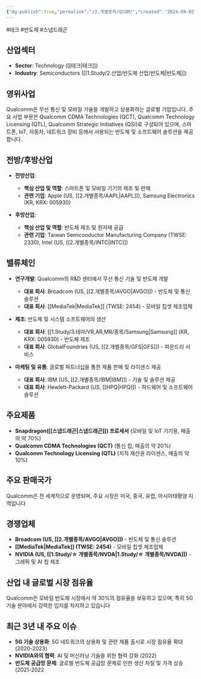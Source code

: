 ```yaml
---
{"dg-publish":true,"permalink":"/2.개별종목/QCOM/","created":"2024-09-02T13:55:04.323+09:00","updated":"2025-07-29T21:37:05.092+09:00"}
---
```


#테크 #반도체 #스냅드래곤

## 산업섹터

- **Sector**: Technology ([[테크\|테크]])
- **Industry**: Semiconductors ([[1.Study/2.산업/반도체 산업/반도체\|반도체]])

## 영위사업

Qualcomm은 무선 통신 및 모바일 기술을 개발하고 상용화하는 글로벌 기업입니다. 주요 사업 부문은 Qualcomm CDMA Technologies (QCT), Qualcomm Technology Licensing (QTL), Qualcomm Strategic Initiatives (QSI)로 구성되어 있으며, 스마트폰, IoT, 자동차, 네트워크 장비 등에서 사용되는 반도체 및 소프트웨어 솔루션을 제공합니다[](https://www.investopedia.com/ask/answers/120914/who-are-qualcomms-qcom-main-competitors.asp)[](https://www.marketwatch.com/investing/stock/qcom/company-profile)[](https://seekingalpha.com/symbol/QCOM).

## 전방/후방산업

- **전방산업**:
    
    - **핵심 산업 및 역할**: 스마트폰 및 모바일 기기의 제조 및 판매
    - **관련 기업**: Apple (US, [[2.개별종목/AAPL\|AAPL]]), Samsung Electronics (KR, KRX: 005930)
    
- **후방산업**:
    
    - **핵심 산업 및 역할**: 반도체 제조 및 원자재 공급
    - **관련 기업**: Taiwan Semiconductor Manufacturing Company (TWSE: 2330), Intel (US, [[2.개별종목/INTC\|INTC]])
    

## 밸류체인

- **연구개발**: Qualcomm의 R&D 센터에서 무선 통신 기술 및 반도체 개발
    
    - **대표 회사**: Broadcom (US, [[2.개별종목/AVGO\|AVGO]]) - 반도체 및 통신 솔루션
    - **대표 회사**: [[MediaTek\|MediaTek]] (TWSE: 2454) - 모바일 칩셋 제조업체
    
- **제조**: 반도체 및 시스템 소프트웨어의 생산
    
    - **대표 회사**: [[1.Study/3.테마/VR,AR,MR/종목/Samsung\|Samsung]] (KR, KRX: 005930) - 반도체 제조
    - **대표 회사**: GlobalFoundries (US, [[2.개별종목/GFS\|GFS]]) - 파운드리 서비스
    
- **마케팅 및 유통**: 글로벌 파트너십을 통한 제품 판매 및 라이센스 제공
    
    - **대표 회사**: IBM (US, [[2.개별종목/IBM\|IBM]]) - 기술 및 솔루션 제공
    - **대표 회사**: Hewlett-Packard (US, [[HPQ\|HPQ]]) - 하드웨어 및 소프트웨어 솔루션
    

## 주요제품

- **Snapdragon([[스냅드래곤\|스냅드래곤]]) 프로세서** (모바일 및 IoT 기기용, 매출의 약 70%)
- **Qualcomm CDMA Technologies (QCT)** (통신 칩, 매출의 약 20%)
- **Qualcomm Technology Licensing (QTL)** (지적 재산권 라이센스, 매출의 약 10%)

## 주요 판매국가

Qualcomm은 전 세계적으로 운영되며, 주요 시장은 미국, 중국, 유럽, 아시아태평양 지역입니다

## 경쟁업체

- **Broadcom (US, [[2.개별종목/AVGO\|AVGO]])** - 반도체 및 통신 솔루션
- **[[MediaTek\|MediaTek]] (TWSE: 2454)** - 모바일 칩셋 제조업체
- **NVIDIA (US, [[1.Study/☆ 개별종목/NVDA\|1.Study/☆ 개별종목/NVDA]])** - 그래픽 및 AI 칩 제조

## 산업 내 글로벌 시장 점유율

Qualcomm은 모바일 반도체 시장에서 약 30%의 점유율을 보유하고 있으며, 특히 5G 기술 분야에서 강력한 입지를 차지하고 있습니다

## 최근 3년 내 주요 이슈

- **5G 기술 상용화**: 5G 네트워크의 상용화 및 관련 제품 출시로 시장 점유율 확대 (2020-2023)
- **NVIDIA와의 협력**: AI 및 머신러닝 기술을 위한 협력 강화 (2022)
- **반도체 공급망 문제**: 글로벌 반도체 공급망 문제로 인한 생산 차질 및 가격 상승 (2021-2022
